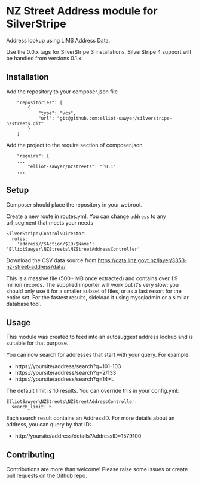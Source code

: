 NZ Street Address module for SilverStripe
=========================================

Address lookup using LIMS Address Data.

Use the 0.0.x tags for SilverStripe 3 installations.  SilverStripe 4 support will be handled from versions 0.1.x.

Installation
------------
Add the repository to your composer.json file
```
    "repositories": [
        {
            "type": "vcs",
            "url": "git@github.com:elliot-sawyer/silverstripe-nzstreets.git"
        }
    ]
```

Add the project to the require section of composer.json
```
    "require": {
    ...
        "elliot-sawyer/nzstreets": "^0.1"
    ... 
```

Setup
------
Composer should place the repository in your webroot.

Create a new route in routes.yml. You can change `address` to any url_segment that meets your needs
```
SilverStripe\Control\Director:
  rules:
    'address//$Action/$ID/$Name': 'ElliotSawyer\NZStreets\NZStreetAddressController' 
```

Download the CSV data source from https://data.linz.govt.nz/layer/3353-nz-street-address/data/
                                             
This is a massive file (500+ MB once extracted) and contains over 1.9 million records. The supplied importer will work but it's very slow: you should only use it for a smaller subset of files, or as a last resort for the entire set. For the fastest results, sideload it using mysqladmin or a similar database tool.

Usage
-----
This module was created to feed into an autosuggest address lookup and is suitable for that purpose.

You can now search for addresses that start with your query. For example:  
* https://yoursite/address/search?q=101-103
* https://yoursite/address/search?q=2/133
* https://yoursite/address/search?q=14+L

The default limit is 10 results. You can override this in your config.yml:
```
ElliotSawyer\NZStreets\NZStreetAddressController:
  search_limit: 5 
```

Each search result contains an AddressID. For more details about an address, you can query by that ID:
* http://yoursite/address/details?AddressID=1579100

Contributing
------------

Contributions are more than welcome! Please raise some issues or create pull requests on the Github repo.
